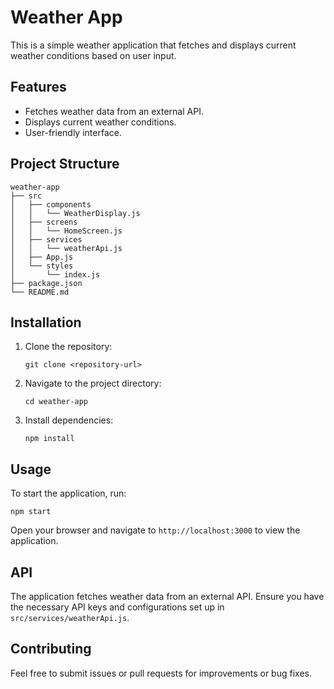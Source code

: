# Weather App

This is a simple weather application that fetches and displays current weather conditions based on user input.

## Features

- Fetches weather data from an external API.
- Displays current weather conditions.
- User-friendly interface.

## Project Structure

```
weather-app
├── src
│   ├── components
│   │   └── WeatherDisplay.js
│   ├── screens
│   │   └── HomeScreen.js
│   ├── services
│   │   └── weatherApi.js
│   ├── App.js
│   └── styles
│       └── index.js
├── package.json
└── README.md
```

## Installation

1. Clone the repository:
   ```
   git clone <repository-url>
   ```
2. Navigate to the project directory:
   ```
   cd weather-app
   ```
3. Install dependencies:
   ```
   npm install
   ```

## Usage

To start the application, run:
```
npm start
```

Open your browser and navigate to `http://localhost:3000` to view the application.

## API

The application fetches weather data from an external API. Ensure you have the necessary API keys and configurations set up in `src/services/weatherApi.js`.

## Contributing

Feel free to submit issues or pull requests for improvements or bug fixes.